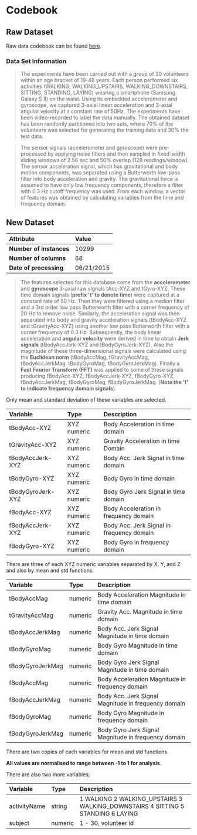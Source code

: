 # Codebook

## Raw Dataset

Raw data codebook can be found [here](http://archive.ics.uci.edu/ml/datasets/Human+Activity+Recognition+Using+Smartphones).

### Data Set Information

> The experiments have been carried out with a group of 30 volunteers within an age bracket of 19-48 years. Each person performed six activities (WALKING, WALKING_UPSTAIRS, WALKING_DOWNSTAIRS, SITTING, STANDING, LAYING) wearing a smartphone (Samsung Galaxy S II) on the waist. Using its embedded accelerometer and gyroscope, we captured 3-axial linear acceleration and 3-axial angular velocity at a constant rate of 50Hz. The experiments have been video-recorded to label the data manually. The obtained dataset has been randomly partitioned into two sets, where 70% of the volunteers was selected for generating the training data and 30% the test data. 

> The sensor signals (accelerometer and gyroscope) were pre-processed by applying noise filters and then sampled in fixed-width sliding windows of 2.56 sec and 50% overlap (128 readings/window). The sensor acceleration signal, which has gravitational and body motion components, was separated using a Butterworth low-pass filter into body acceleration and gravity. The gravitational force is assumed to have only low frequency components, therefore a filter with 0.3 Hz cutoff frequency was used. From each window, a vector of features was obtained by calculating variables from the time and frequency domain.

## New Dataset

| Attribute           | Value |
|:---------------------|:---------|
| **Number of instances** | 10299 |
| **Number of columns**  | 68 |
| **Date of processing** | 06/21/2015 |

> The features selected for this database come from the **accelerometer** and **gyroscope** 3-axial raw signals tAcc-XYZ and tGyro-XYZ. These time domain signals (**prefix 't' to denote time**) were captured at a constant rate of 50 Hz. Then they were filtered using a median filter and a 3rd order low pass Butterworth filter with a corner frequency of 20 Hz to remove noise. Similarly, the acceleration signal was then separated into body and gravity acceleration signals (tBodyAcc-XYZ and tGravityAcc-XYZ) using another low pass Butterworth filter with a corner frequency of 0.3 Hz. 
> Subsequently, the body linear acceleration and **angular velocity** were derived in time to obtain **Jerk signals** (tBodyAccJerk-XYZ and tBodyGyroJerk-XYZ). Also the magnitude of these three-dimensional signals were calculated using the **Euclidean norm** (tBodyAccMag, tGravityAccMag, tBodyAccJerkMag, tBodyGyroMag, tBodyGyroJerkMag). 
> Finally a **Fast Fourier Transform (FFT)** was applied to some of these signals producing fBodyAcc-XYZ, fBodyAccJerk-XYZ, fBodyGyro-XYZ, fBodyAccJerkMag, fBodyGyroMag, fBodyGyroJerkMag. (**Note the 'f' to indicate frequency domain signals**). 

Only mean and standard deviation of these variables are selected. 

| Variable           | Type   | Description |
|:--------------------|:---------|:----------------|
|tBodyAcc-XYZ   | XYZ numeric | Body Acceleration in time domain |
|tGravityAcc-XYZ | XYZ numeric | Gravity Acceleration in time Domain |
|tBodyAccJerk-XYZ | XYZ numeric | Body Acc. Jerk Signal in time domain | 
|tBodyGyro-XYZ | XYZ numeric | Body Gyro in time domain |
|tBodyGyroJerk-XYZ | XYZ numeric | Body Gyro Jerk Signal in time domain |
|fBodyAcc-XYZ | XYZ numeric | Body Acceleration in frequency domain |
|fBodyAccJerk-XYZ | XYZ numeric | Body Acc. Jerk Signal in frequency domain |
|fBodyGyro-XYZ | XYZ numeric | Body Gyro in frequency domain |

There are three of each XYZ numeric variables separated by X, Y, and Z and also by mean and std functions.

| Variable           | Type   | Description |
|:--------------------|:---------|:----------------|
|tBodyAccMag | numeric | Body Acceleration Magnitude in time domain |
|tGravityAccMag | numeric | Gravity Acc. Magnitude in time domain | 
|tBodyAccJerkMag | numeric | Body Acc. Jerk Signal Magnitude in time domain | 
|tBodyGyroMag | numeric | Body Gyro Magnitude in time domain | 
|tBodyGyroJerkMag | numeric | Body Gyro Jerk Signal Magnitude in time domain | 
|fBodyAccMag | numeric | Body Acceleration Magnitude in frequency domain |
|fBodyAccJerkMag | numeric | Body Acc. Jerk Signal Magnitude in frequency domain |
|fBodyGyroMag | numeric | Body Gyro Magnitude in frequency domain |
|fBodyGyroJerkMag | numeric |Body Gyro Jerk Signal Magnitude in frequency domain |


There are two copies of each variables for mean and std functions.

**All values are normalised to range between -1 to 1 for analysis**.

There are also two more variables;

| Variable           | Type   | Description |
|:--------------------|:---------|:----------------|
| activityName   | string  | 1 WALKING 2 WALKING_UPSTAIRS 3 WALKING_DOWNSTAIRS 4 SITTING 5 STANDING 6 LAYING |
| subject            | numeric | 1 - 30, volunteer id |

